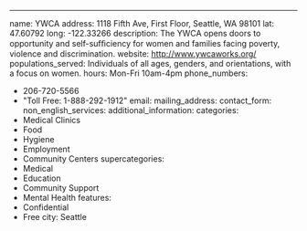 ---
name: YWCA
address: 1118 Fifth Ave, First Floor, Seattle, WA 98101
lat: 47.60792
long: -122.33266
description: The YWCA opens doors to opportunity and self-sufﬁciency for women and families facing poverty, violence and discrimination.
website: http://www.ywcaworks.org/
populations_served: Individuals of all ages, genders, and orientations, with a focus on women.
hours: Mon-Fri 10am-4pm
phone_numbers: 
  - 206-720-5566 
  - "Toll Free: 1-888-292-1912"
email: 
mailing_address:
contact_form:
non_english_services: 
additional_information:
categories:
  - Medical Clinics
  - Food
  - Hygiene
  - Employment
  - Community Centers
supercategories:
  - Medical
  - Education
  - Community Support
  - Mental Health
features:
  - Confidential
  - Free
city: Seattle
  
